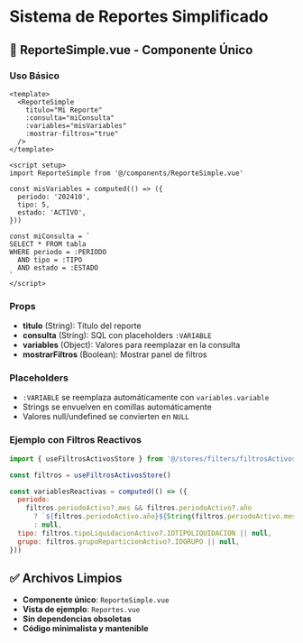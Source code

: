 # Sistema de Reportes Simplificado

## 🎯 ReporteSimple.vue - Componente Único

### Uso Básico

```vue
<template>
  <ReporteSimple
    titulo="Mi Reporte"
    :consulta="miConsulta"
    :variables="misVariables"
    :mostrar-filtros="true"
  />
</template>

<script setup>
import ReporteSimple from '@/components/ReporteSimple.vue'

const misVariables = computed(() => ({
  periodo: '202410',
  tipo: 5,
  estado: 'ACTIVO',
}))

const miConsulta = `
SELECT * FROM tabla 
WHERE periodo = :PERIODO 
  AND tipo = :TIPO 
  AND estado = :ESTADO
`
</script>
```

### Props

- **titulo** (String): Título del reporte
- **consulta** (String): SQL con placeholders `:VARIABLE`
- **variables** (Object): Valores para reemplazar en la consulta
- **mostrarFiltros** (Boolean): Mostrar panel de filtros

### Placeholders

- `:VARIABLE` se reemplaza automáticamente con `variables.variable`
- Strings se envuelven en comillas automáticamente
- Valores null/undefined se convierten en `NULL`

### Ejemplo con Filtros Reactivos

```javascript
import { useFiltrosActivosStore } from '@/stores/filters/filtrosActivos.js'

const filtros = useFiltrosActivosStore()

const variablesReactivas = computed(() => ({
  periodo:
    filtros.periodoActivo?.mes && filtros.periodoActivo?.año
      ? `${filtros.periodoActivo.año}${String(filtros.periodoActivo.mes).padStart(2, '0')}`
      : null,
  tipo: filtros.tipoLiquidacionActivo?.IDTIPOLIQUIDACION || null,
  grupo: filtros.grupoReparticionActivo?.IDGRUPO || null,
}))
```

## ✅ Archivos Limpios

- **Componente único**: `ReporteSimple.vue`
- **Vista de ejemplo**: `Reportes.vue`
- **Sin dependencias obsoletas**
- **Código minimalista y mantenible**
